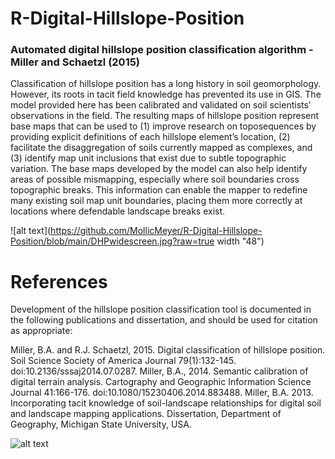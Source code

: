 # R-Digital-Hillslope-Position
### Automated digital hillslope position classification algorithm - Miller and Schaetzl (2015)

Classification of hillslope position has a long history in soil geomorphology. However, its roots in tacit field knowledge has prevented its use in GIS. The model provided here has been calibrated and validated on soil scientists’ observations in the field. The resulting maps of hillslope position represent base maps that can be used to (1) improve research on toposequences by providing explicit definitions of each hillslope element’s location, (2) facilitate the disaggregation of soils currently mapped as complexes, and (3) identify map unit inclusions that exist due to subtle topographic variation. The base maps developed by the model can also help identify areas of possible mismapping, especially where soil boundaries cross topographic breaks. This information can enable the mapper to redefine many existing soil map unit boundaries, placing them more correctly at locations where defendable landscape breaks exist.

![alt text](https://github.com/MollicMeyer/R-Digital-Hillslope-Position/blob/main/DHPwidescreen.jpg?raw=true width "48")
# References
Development of the hillslope position classification tool is documented in the following publications and dissertation, and should be used for citation as appropriate:

Miller, B.A. and R.J. Schaetzl, 2015. Digital classification of hillslope position. Soil Science Society of America Journal 79(1):132-145. doi:10.2136/sssaj2014.07.0287.
Miller, B.A., 2014. Semantic calibration of digital terrain analysis. Cartography and Geographic Information Science Journal 41:166-176. doi:10.1080/15230406.2014.883488.
Miller, B.A. 2013. Incorporating tacit knowledge of soil-landscape relationships for digital soil and landscape mapping applications. Dissertation, Department of Geography, Michigan State University, USA.

![alt text](https://github.com/MollicMeyer/R-Digital-Hillslope-Position/blob/main/burroak3.gif?raw=true)
